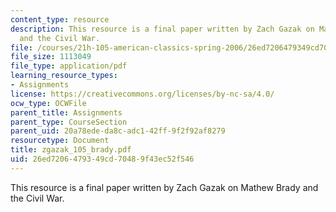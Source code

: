 ```yaml
---
content_type: resource
description: This resource is a final paper written by Zach Gazak on Mathew Brady
  and the Civil War.
file: /courses/21h-105-american-classics-spring-2006/26ed7206479349cd70489f43ec52f546_zgazak_105_brady.pdf
file_size: 1113049
file_type: application/pdf
learning_resource_types:
- Assignments
license: https://creativecommons.org/licenses/by-nc-sa/4.0/
ocw_type: OCWFile
parent_title: Assignments
parent_type: CourseSection
parent_uid: 20a78ede-da8c-adc1-42ff-9f2f92af8279
resourcetype: Document
title: zgazak_105_brady.pdf
uid: 26ed7206-4793-49cd-7048-9f43ec52f546
---
```

This resource is a final paper written by Zach Gazak on Mathew Brady and the Civil War.